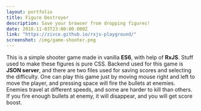 ```yaml
---
layout: portfolio
title: Figure Destroyer
description: Save your browser from dropping figures!
date: 2018-11-03T23:00:00.000Z
link: "https://zivce.github.io/rxjs-playground/"
screenshot: /img/game-shooter.png
---
```


This is a simple shooter game made in vanilla **ES6**, with help of **RxJS**. Stuff used to make these figures is pure CSS. Backend used for this game is **JSON server**, and there are two files used for saving scores and selecting the difficulty. One can play this game just by moving mouse right and left to move the player, and pressing space will fire the bullets at enemies. Enemies travel at different speeds, and some are harder to kill than others. If you fire enough bullets at enemy, it will disappear, and you will get score boost.
